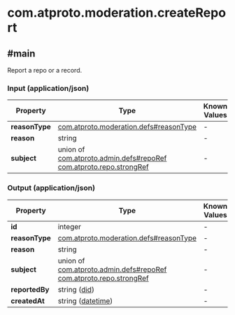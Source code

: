 # com.atproto.moderation.createReport

## #main

Report a repo or a record.

### Input (application/json)

| Property | Type | Known Values | Required | Description |
| --- | --- | --- | :---: | --- |
| **reasonType** | [com.atproto.moderation.defs#reasonType](../../../../lexicons/com/atproto/moderation/defs.md#reasontype) | - | ✅ | - |
| **reason** | string | - | ❌ | - |
| **subject** | union of <br>[com.atproto.admin.defs#repoRef](../../../../lexicons/com/atproto/admin/defs.md#reporef)<br>[com.atproto.repo.strongRef](../../../../lexicons/com/atproto/repo/strongRef.md#com.atproto.repo.strongref) | - | ✅ | - |

### Output (application/json)

| Property | Type | Known Values | Required | Description |
| --- | --- | --- | :---: | --- |
| **id** | integer | - | ✅ | - |
| **reasonType** | [com.atproto.moderation.defs#reasonType](../../../../lexicons/com/atproto/moderation/defs.md#reasontype) | - | ✅ | - |
| **reason** | string | - | ❌ | - |
| **subject** | union of <br>[com.atproto.admin.defs#repoRef](../../../../lexicons/com/atproto/admin/defs.md#reporef)<br>[com.atproto.repo.strongRef](../../../../lexicons/com/atproto/repo/strongRef.md#com.atproto.repo.strongref) | - | ✅ | - |
| **reportedBy** | string ([did](https://atproto.com/specs/did)) | - | ✅ | - |
| **createdAt** | string ([datetime](https://atproto.com/specs/lexicon#datetime)) | - | ✅ | - |
